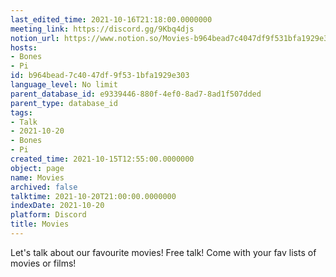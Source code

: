 ```yaml
---
last_edited_time: 2021-10-16T21:18:00.0000000
meeting_link: https://discord.gg/9Kbq4djs
notion_url: https://www.notion.so/Movies-b964bead7c4047df9f531bfa1929e303
hosts:
- Bones
- Pi
id: b964bead-7c40-47df-9f53-1bfa1929e303
language_level: No limit
parent_database_id: e9339446-880f-4ef0-8ad7-8ad1f507dded
parent_type: database_id
tags:
- Talk
- 2021-10-20
- Bones
- Pi
created_time: 2021-10-15T12:55:00.0000000
object: page
name: Movies
archived: false
talktime: 2021-10-20T21:00:00.0000000
indexDate: 2021-10-20
platform: Discord
title: Movies
---
```


Let's talk about our favourite movies!
Free talk! Come with your fav lists of movies or films!



